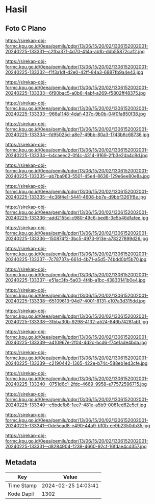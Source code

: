 # Hasil

## Foto C Plano

https://sirekap-obj-formc.kpu.go.id/0eea/pemilu/pdpr/13/06/15/20/02/1306152002001-20240225-133331--c2fba37f-4d70-414a-ab1b-ddb55872caf2.jpg

https://sirekap-obj-formc.kpu.go.id/0eea/pemilu/pdpr/13/06/15/20/02/1306152002001-20240225-133332--f1f3a1df-d2e0-42ff-84a3-6887fb9a4e43.jpg

https://sirekap-obj-formc.kpu.go.id/0eea/pemilu/pdpr/13/06/15/20/02/1306152002001-20240225-133333--6f90bac5-a0b6-4abf-a269-f5802ff48375.jpg

https://sirekap-obj-formc.kpu.go.id/0eea/pemilu/pdpr/13/06/15/20/02/1306152002001-20240225-133333--966a1148-4daf-437c-9b0b-04f0fa850f38.jpg

https://sirekap-obj-formc.kpu.go.id/0eea/pemilu/pdpr/13/06/15/20/02/1306152002001-20240225-133334--fd95025d-a8e7-49bb-80a3-1743b6c68736.jpg

https://sirekap-obj-formc.kpu.go.id/0eea/pemilu/pdpr/13/06/15/20/02/1306152002001-20240225-133334--b4caeec2-0f4c-4314-9169-2fb3e2da4c8d.jpg

https://sirekap-obj-formc.kpu.go.id/0eea/pemilu/pdpr/13/06/15/20/02/1306152002001-20240225-133335--ab7ba963-5501-45e4-8636-129e6ee80e8a.jpg

https://sirekap-obj-formc.kpu.go.id/0eea/pemilu/pdpr/13/06/15/20/02/1306152002001-20240225-133335--4c38f4e1-5441-4608-bb7e-d9bbf3261f8e.jpg

https://sirekap-obj-formc.kpu.go.id/0eea/pemilu/pdpr/13/06/15/20/02/1306152002001-20240225-133336--add2155d-c980-49c6-bed6-3e5b46dfafee.jpg

https://sirekap-obj-formc.kpu.go.id/0eea/pemilu/pdpr/13/06/15/20/02/1306152002001-20240225-133336--150874f2-3bc5-4973-913e-a78227899d26.jpg

https://sirekap-obj-formc.kpu.go.id/0eea/pemilu/pdpr/13/06/15/20/02/1306152002001-20240225-133337--7c78737a-661d-4b71-a5d5-74bdd0bf5b70.jpg

https://sirekap-obj-formc.kpu.go.id/0eea/pemilu/pdpr/13/06/15/20/02/1306152002001-20240225-133337--e51ac3fb-5a03-4f4b-a1bc-43830141b0e4.jpg

https://sirekap-obj-formc.kpu.go.id/0eea/pemilu/pdpr/13/06/15/20/02/1306152002001-20240225-133338--65109613-94d7-4001-8131-e107a3d315dd.jpg

https://sirekap-obj-formc.kpu.go.id/0eea/pemilu/pdpr/13/06/15/20/02/1306152002001-20240225-133338--3fbba30b-9298-4132-a524-846b74281ab1.jpg

https://sirekap-obj-formc.kpu.go.id/0eea/pemilu/pdpr/13/06/15/20/02/1306152002001-20240225-133339--a410967e-2f04-4d2c-bcd6-f74e1ade4bda.jpg

https://sirekap-obj-formc.kpu.go.id/0eea/pemilu/pdpr/13/06/15/20/02/1306152002001-20240225-133339--c2190442-1365-422e-b74c-588eb1ed3cfe.jpg

https://sirekap-obj-formc.kpu.go.id/0eea/pemilu/pdpr/13/06/15/20/02/1306152002001-20240225-133340--0751d6c1-2fdc-4669-9958-e77572596715.jpg

https://sirekap-obj-formc.kpu.go.id/0eea/pemilu/pdpr/13/06/15/20/02/1306152002001-20240225-133340--c5bdcfb8-1ee7-481e-a5b9-0061ed62e5cf.jpg

https://sirekap-obj-formc.kpu.go.id/0eea/pemilu/pdpr/13/06/15/20/02/1306152002001-20240225-133341--0de5ead8-e490-44a9-b10b-ee9b2350db35.jpg

https://sirekap-obj-formc.kpu.go.id/0eea/pemilu/pdpr/13/06/15/20/02/1306152002001-20240225-133331--d8284904-f239-4660-92cf-16fdae4cd357.jpg


## Metadata

| Key        | Value               |
| ---------- | ------------------- |
| Time Stamp | 2024-02-25 14:03:41 |
| Kode Dapil | 1302                |



